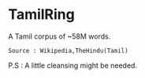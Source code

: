 # TamilRing
A Tamil corpus of ~58M words. 

    Source : Wikipedia,TheHindu(Tamil) 

P.S : A little cleansing might be needed.
